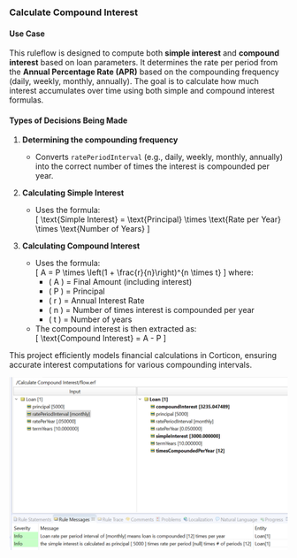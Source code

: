 ### **Calculate Compound Interest**

#### **Use Case**
This ruleflow is designed to compute both **simple interest** and **compound interest** based on loan parameters. It determines the rate per period from the **Annual Percentage Rate (APR)** based on the compounding frequency (daily, weekly, monthly, annually). The goal is to calculate how much interest accumulates over time using both simple and compound interest formulas.

#### **Types of Decisions Being Made**
1. **Determining the compounding frequency**  
   - Converts `ratePeriodInterval` (e.g., daily, weekly, monthly, annually) into the correct number of times the interest is compounded per year.
   
2. **Calculating Simple Interest**  
   - Uses the formula:  
     \[
     \text{Simple Interest} = \text{Principal} \times \text{Rate per Year} \times \text{Number of Years}
     \]

3. **Calculating Compound Interest**  
   - Uses the formula:  
     \[
     A = P \times \left(1 + \frac{r}{n}\right)^{n \times t}
     \]
     where:
     - \( A \) = Final Amount (including interest)  
     - \( P \) = Principal  
     - \( r \) = Annual Interest Rate  
     - \( n \) = Number of times interest is compounded per year  
     - \( t \) = Number of years  
   - The compound interest is then extracted as:  
     \[
     \text{Compound Interest} = A - P
     \]



This project efficiently models financial calculations in Corticon, ensuring accurate interest computations for various compounding intervals.

![](images/compound_interest_test.png)